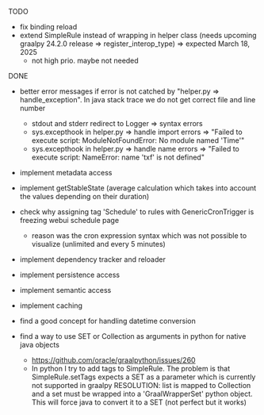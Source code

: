 TODO
- fix binding reload
- extend SimpleRule instead of wrapping in helper class (needs upcoming graalpy 24.2.0 release => register_interop_type) => expected March 18, 2025
  - not high prio. maybe not needed

DONE
- better error messages if error is not catched by "helper.py => handle_exception". In java stack trace we do not get correct file and line number
  - stdout and stderr redirect to Logger => syntax errors
  - sys.excepthook in helper.py => handle import errors => "Failed to execute script: ModuleNotFoundError: No module named 'Time'"
  - sys.excepthook in helper.py => handle name errors => "Failed to execute script: NameError: name 'txf' is not defined"

- implement metadata access
- implement getStableState (average calculation which takes into account the values ​​depending on their duration)
- check why assigning tag 'Schedule' to rules with GenericCronTrigger is freezing webui schedule page
  - reason was the cron expression syntax which was not possible to visualize (unlimited and every 5 minutes) 
- implement dependency tracker and reloader
- implement persistence access
- implement semantic access
- implement caching
- find a good concept for handling datetime conversion
- find a way to use SET or Collection as arguments in python for native java objects
  - https://github.com/oracle/graalpython/issues/260
  - In python I try to add tags to SimpleRule. The problem is that SimpleRule.setTags expects a SET as a parameter which is currently not supported in graalpy
  RESOLUTION: list is mapped to Collection and a set must be wrapped into a 'GraalWrapperSet' python object. This will force java to convert it to a SET 
  (not perfect but it works)
  

